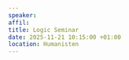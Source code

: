 ```yaml
---
speaker: 
affil: 
title: Logic Seminar
date: 2025-11-21 10:15:00 +01:00
location: Humanisten
---
```



